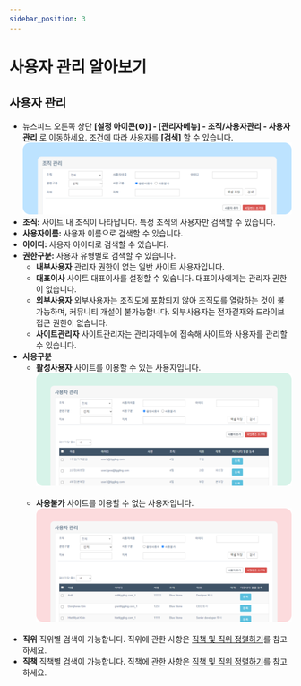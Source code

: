 ```yaml
---
sidebar_position: 3
---
```


# 사용자 관리 알아보기

## 사용자 관리

- 뉴스피드 오른쪽 상단 **[설정 아이콘(⚙️)] - [관리자메뉴] - 조직/사용자관리 - 사용자 관리** 로 이동하세요. 조건에 따라 사용자를 **[검색]** 할 수 있습니다.
    ![사용자 관리](./img/0301.png)
- **조직:** 사이트 내 조직이 나타납니다. 특정 조직의 사용자만 검색할 수 있습니다.
- **사용자이름:** 사용자 이름으로 검색할 수 있습니다.
- **아이디:** 사용자 아이디로 검색할 수 있습니다.
- **권한구분:** 사용자 유형별로 검색할 수 있습니다.
    - **내부사용자** 관리자 권한이 없는 일반 사이트 사용자입니다.
    - **대표이사** 사이트 대표이사를 설정할 수 있습니다. 대표이사에게는 관리자 권한이 없습니다.
    - **외부사용자** 외부사용자는 조직도에 포함되지 않아 조직도를 열람하는 것이 불가능하며, 커뮤니티 개설이 불가능합니다. 외부사용자는 전자결재와 드라이브 접근 권한이 없습니다.
    - **사이트관리자** 사이트관리자는 관리자메뉴에 접속해 사이트와 사용자를 관리할 수 있습니다.
- **사용구분**
    - **활성사용자** 사이트를 이용할 수 있는 사용자입니다.
        ![활성사용자](./img/0302.png)
        <br/><br/>
    - **사용불가** 사이트를 이용할 수 없는 사용자입니다.
        ![사용불가](./img/0303.png)
        <br/><br/>
- **직위** 직위별 검색이 가능합니다. 직위에 관한 사항은 [직책 및 직위 정렬하기](./sort-position.md)를 참고하세요.
- **직책** 직책별 검색이 가능합니다. 직책에 관한 사항은 [직책 및 직위 정렬하기](./sort-position.md)를 참고하세요.